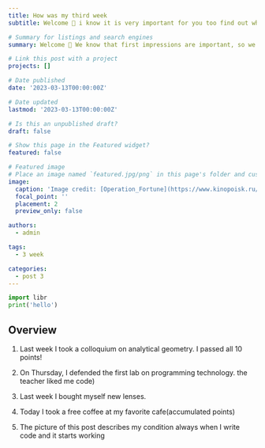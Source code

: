 ```yaml
---
title: How was my third week
subtitle: Welcome 👋 i know it is very important for you too find out what happend to me in first week.

# Summary for listings and search engines
summary: Welcome 👋 We know that first impressions are important, so we've populated your new site with some initial content to help you get familiar with everything in no time.

# Link this post with a project
projects: []

# Date published
date: '2023-03-13T00:00:00Z'

# Date updated
lastmod: '2023-03-13T00:00:00Z'

# Is this an unpublished draft?
draft: false

# Show this page in the Featured widget?
featured: false

# Featured image
# Place an image named `featured.jpg/png` in this page's folder and customize its options here.
image:
  caption: 'Image credit: [Operation_Fortune](https://www.kinopoisk.ru/film/1405508/)'
  focal_point: ''
  placement: 2
  preview_only: false

authors:
  - admin

tags:
  - 3 week

categories:
  - post 3
---
```


```python
import libr
print('hello')
```

## Overview

1. Last week I took a colloquium on analytical geometry. I passed all 10 points!

2. On Thursday, I defended the first lab on programming technology. the teacher liked me code)

3. Last week I bought myself new lenses.

4. Today I took a free coffee at my favorite cafe(accumulated points)

5. The picture of this post describes my condition always when I write code and it starts working
